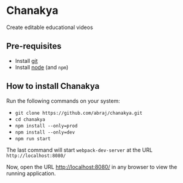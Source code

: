 # Chanakya
Create editable educational videos

## Pre-requisites
* Install [git](https://www.atlassian.com/git/tutorials/install-git)
* Install [node](https://nodejs.org/en/download/package-manager/) (and `npm`)

## How to install Chanakya
Run the following commands on your system:
* `git clone https://github.com/abraj/chanakya.git`
* `cd chanakya`
* `npm install --only=prod`
* `npm install --only=dev`
* `npm run start`

The last command will start `webpack-dev-server` at the URL `http://localhost:8080/`

Now, open the URL [http://localhost:8080/](http://localhost:8080/) in any browser to view the running application.
